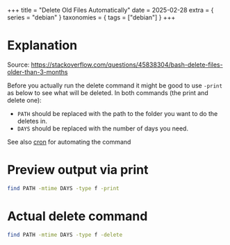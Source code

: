 +++
title = "Delete Old Files Automatically"
date = 2025-02-28
extra = { series = "debian" }
taxonomies = { tags = ["debian"] }
+++

# Explanation

Source: <https://stackoverflow.com/questions/45838304/bash-delete-files-older-than-3-months>

Before you actually run the delete command it might be good to use `-print` as below to see what will be deleted.
In both commands (the print and delete one):

- `PATH` should be replaced with the path to the folder you want to do the deletes in.
- `DAYS` should be replaced with the number of days you need.

See also [cron](@/debian/cron.md) for automating the command

# Preview output via print

```sh
find PATH -mtime DAYS -type f -print
```

# Actual delete command

```sh
find PATH -mtime DAYS -type f -delete
```
